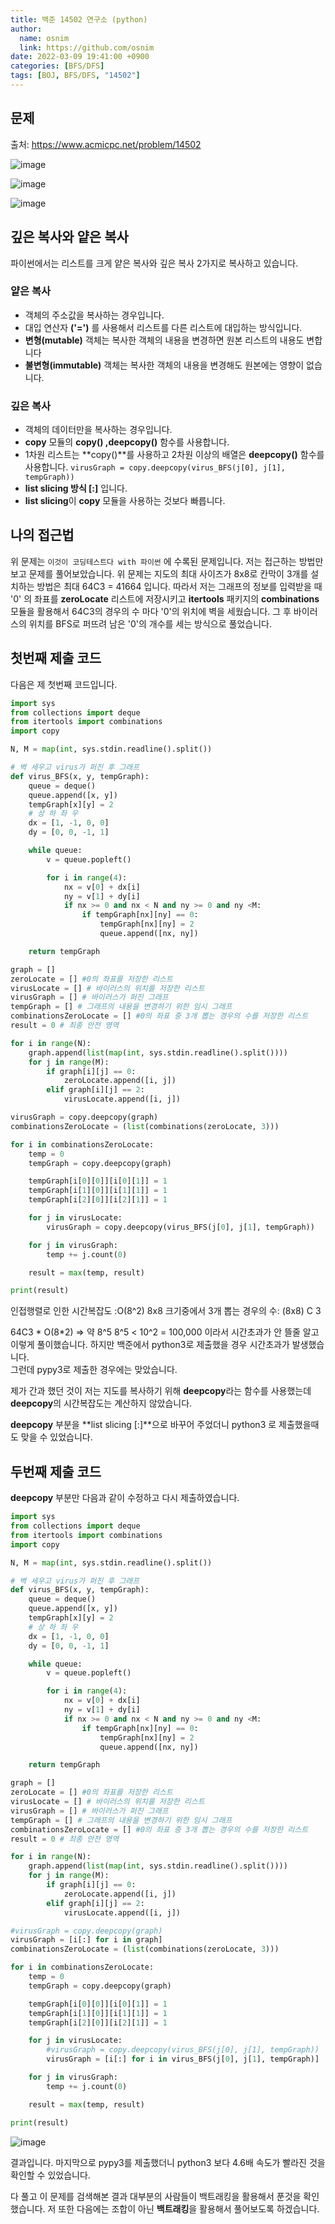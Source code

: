 ```yaml
---
title: 백준 14502 연구소 (python)
author:
  name: osnim
  link: https://github.com/osnim
date: 2022-03-09 19:41:00 +0900
categories: [BFS/DFS]
tags: [BOJ, BFS/DFS, "14502"]
---
```


## 문제

출처: <https://www.acmicpc.net/problem/14502>

![image](https://user-images.githubusercontent.com/79408217/157433004-ee621502-59b1-4cd9-b0e8-778c63f32918.png)

![image](https://user-images.githubusercontent.com/79408217/157483111-8bfd146e-d451-4c54-89cf-2635947d1052.png)

![image](https://user-images.githubusercontent.com/79408217/157483183-c30913d7-9679-4792-8bf7-23f9a1ea93ea.png)

## 깊은 복사와 얕은 복사

파이썬에서는 리스트를 크게 얕은 복사와 깊은 복사 2가지로 복사하고 있습니다.<br>

### 얕은 복사

- 객체의 주소값을 복사하는 경우입니다.
- 대입 연산자 **('=')** 를 사용해서 리스트를 다른 리스트에 대입하는 방식입니다.
- **변형(mutable)** 객체는 복사한 객체의 내용을 변경하면 원본 리스트의 내용도 변합니다
- **불변형(immutable)** 객체는 복사한 객체의 내용을 변경해도 원본에는 영향이 없습니다.

### 깊은 복사

- 객체의 데이터만을 복사하는 경우입니다.
- **copy** 모듈의 **copy() ,deepcopy()** 함수를 사용합니다.
- 1차원 리스트는 **copy()**를 사용하고 2차원 이상의 배열은 **deepcopy()** 함수를 사용합니다.
  `virusGraph = copy.deepcopy(virus_BFS(j[0], j[1], tempGraph))`
- **list slicing 방식 [:]** 입니다.
- **list slicing**이 **copy** 모듈을 사용하는 것보다 빠릅니다.

## 나의 접근법

위 문제는 `이것이 코딩테스트다 with 파이썬` 에 수록된 문제입니다. 저는 접근하는 방법만 보고 문제를 풀어보았습니다.
위 문제는 지도의 최대 사이즈가 8x8로 칸막이 3개를 설치하는 방법은 최대 64C3 = 41664 입니다.
따라서 저는 그래프의 정보를 입력받을 때 '0' 의 좌표를 **zeroLocate** 리스트에 저장시키고 **itertools** 패키지의 **combinations** 모듈을 활용해서 64C3의 경우의 수 마다 '0'의 위치에 벽을 세웠습니다. 그 후 바이러스의 위치를 BFS로 퍼뜨려 남은 '0'의 개수를 세는 방식으로 풀었습니다.

## 첫번째 제출 코드

다음은 제 첫번째 코드입니다.

```python
import sys
from collections import deque
from itertools import combinations
import copy

N, M = map(int, sys.stdin.readline().split())

# 벽 세우고 virus가 퍼진 후 그래프
def virus_BFS(x, y, tempGraph):
    queue = deque()
    queue.append([x, y])
    tempGraph[x][y] = 2
    # 상 하 좌 우
    dx = [1, -1, 0, 0]
    dy = [0, 0, -1, 1]

    while queue:
        v = queue.popleft()

        for i in range(4):
            nx = v[0] + dx[i]
            ny = v[1] + dy[i]
            if nx >= 0 and nx < N and ny >= 0 and ny <M:
                if tempGraph[nx][ny] == 0:
                    tempGraph[nx][ny] = 2
                    queue.append([nx, ny])

    return tempGraph

graph = []
zeroLocate = [] #0의 좌표를 저장한 리스트
virusLocate = [] # 바이러스의 위치를 저장한 리스트
virusGraph = [] # 바이러스가 퍼진 그래프
tempGraph = [] # 그래프의 내용을 변경하기 위한 임시 그래프
combinationsZeroLocate = [] #0의 좌표 중 3개 뽑는 경우의 수를 저장한 리스트
result = 0 # 최종 안전 영역

for i in range(N):
    graph.append(list(map(int, sys.stdin.readline().split())))
    for j in range(M):
        if graph[i][j] == 0:
            zeroLocate.append([i, j])
        elif graph[i][j] == 2:
            virusLocate.append([i, j])

virusGraph = copy.deepcopy(graph)
combinationsZeroLocate = (list(combinations(zeroLocate, 3)))

for i in combinationsZeroLocate:
    temp = 0
    tempGraph = copy.deepcopy(graph)

    tempGraph[i[0][0]][i[0][1]] = 1
    tempGraph[i[1][0]][i[1][1]] = 1
    tempGraph[i[2][0]][i[2][1]] = 1

    for j in virusLocate:
        virusGraph = copy.deepcopy(virus_BFS(j[0], j[1], tempGraph))

    for j in virusGraph:
        temp += j.count(0)

    result = max(temp, result)

print(result)
```

인접행렬로 인한 시간복잡도 :O(8^2)
8x8 크기중에서 3개 뽑는 경우의 수: (8x8) C 3

64C3 * O(8*2) => 약 8^5
8^5 < 10^2 = 100,000 이라서 시간초과가 안 뜰줄 알고 이렇게 풀이했습니다. 하지만 백준에서 python3로 제출했을 경우 시간초과가 발생했습니다. <br>
그런데 pypy3로 제출한 경우에는 맞았습니다.

제가 간과 했던 것이 저는 지도를 복사하기 위해 **deepcopy**라는 함수를 사용했는데 **deepcopy**의 시간복잡도는 계산하지 않았습니다.

**deepcopy** 부분을 **list slicing [:]**으로 바꾸어 주었더니 python3 로 제출했을때도 맞을 수 있었습니다.

## 두번째 제출 코드

**deepcopy** 부분만 다음과 같이 수정하고 다시 제출하였습니다.

```python
import sys
from collections import deque
from itertools import combinations
import copy

N, M = map(int, sys.stdin.readline().split())

# 벽 세우고 virus가 퍼진 후 그래프
def virus_BFS(x, y, tempGraph):
    queue = deque()
    queue.append([x, y])
    tempGraph[x][y] = 2
    # 상 하 좌 우
    dx = [1, -1, 0, 0]
    dy = [0, 0, -1, 1]

    while queue:
        v = queue.popleft()

        for i in range(4):
            nx = v[0] + dx[i]
            ny = v[1] + dy[i]
            if nx >= 0 and nx < N and ny >= 0 and ny <M:
                if tempGraph[nx][ny] == 0:
                    tempGraph[nx][ny] = 2
                    queue.append([nx, ny])

    return tempGraph

graph = []
zeroLocate = [] #0의 좌표를 저장한 리스트
virusLocate = [] # 바이러스의 위치를 저장한 리스트
virusGraph = [] # 바이러스가 퍼진 그래프
tempGraph = [] # 그래프의 내용을 변경하기 위한 임시 그래프
combinationsZeroLocate = [] #0의 좌표 중 3개 뽑는 경우의 수를 저장한 리스트
result = 0 # 최종 안전 영역

for i in range(N):
    graph.append(list(map(int, sys.stdin.readline().split())))
    for j in range(M):
        if graph[i][j] == 0:
            zeroLocate.append([i, j])
        elif graph[i][j] == 2:
            virusLocate.append([i, j])

#virusGraph = copy.deepcopy(graph)
virusGraph = [i[:] for i in graph]
combinationsZeroLocate = (list(combinations(zeroLocate, 3)))

for i in combinationsZeroLocate:
    temp = 0
    tempGraph = copy.deepcopy(graph)

    tempGraph[i[0][0]][i[0][1]] = 1
    tempGraph[i[1][0]][i[1][1]] = 1
    tempGraph[i[2][0]][i[2][1]] = 1

    for j in virusLocate:
        #virusGraph = copy.deepcopy(virus_BFS(j[0], j[1], tempGraph))
        virusGraph = [i[:] for i in virus_BFS(j[0], j[1], tempGraph)]

    for j in virusGraph:
        temp += j.count(0)

    result = max(temp, result)

print(result)
```

![image](https://user-images.githubusercontent.com/79408217/157481398-3b2b9555-a618-482a-8cb1-9018fa0145f3.png)

결과입니다. 마지막으로 pypy3를 제출했더니 python3 보다 4.6배 속도가 빨라진 것을 확인할 수 있었습니다.

다 풀고 이 문제를 검색해본 결과 대부분의 사람들이 백트래킹을 활용해서 푼것을 확인했습니다. 저 또한 다음에는 조합이 아닌 **백트래킹**을 활용해서 풀어보도록 하겠습니다.
